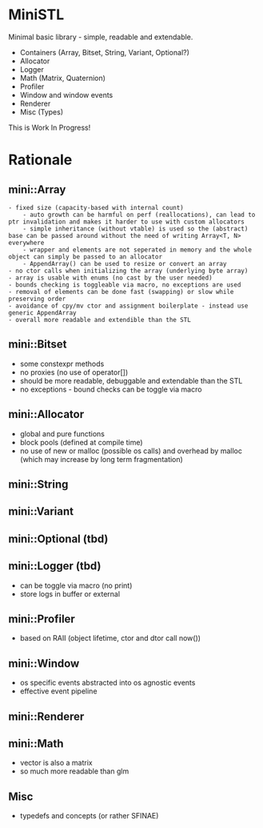 # MiniSTL
Minimal basic library - simple, readable and extendable.

- Containers (Array, Bitset, String, Variant, Optional?)
- Allocator
- Logger
- Math (Matrix, Quaternion)
- Profiler
- Window and window events
- Renderer
- Misc (Types)

This is Work In Progress!

# Rationale

## mini::Array
	- fixed size (capacity-based with internal count)
		- auto growth can be harmful on perf (reallocations), can lead to ptr invalidation and makes it harder to use with custom allocators
		- simple inheritance (without vtable) is used so the (abstract) base can be passed around without the need of writing Array<T, N> everywhere
		- wrapper and elements are not seperated in memory and the whole object can simply be passed to an allocator
		- AppendArray() can be used to resize or convert an array 
	- no ctor calls when initializing the array (underlying byte array)
	- array is usable with enums (no cast by the user needed)
	- bounds checking is toggleable via macro, no exceptions are used
	- removal of elements can be done fast (swapping) or slow while preserving order
	- avoidance of cpy/mv ctor and assignment boilerplate - instead use generic AppendArray
	- overall more readable and extendible than the STL

## mini::Bitset
- some constexpr methods
- no proxies (no use of operator[])
- should be more readable, debuggable and extendable than the STL
- no exceptions - bound checks can be toggle via macro

## mini::Allocator
- global and pure functions
- block pools (defined at compile time)
- no use of new or malloc (possible os calls) and overhead by malloc (which may increase by long term fragmentation)

## mini::String

## mini::Variant

## mini::Optional (tbd)

## mini::Logger (tbd)
- can be toggle via macro (no print)
- store logs in buffer or external

## mini::Profiler
- based on RAII (object lifetime, ctor and dtor call now())

## mini::Window
- os specific events abstracted into os agnostic events
- effective event pipeline

## mini::Renderer

## mini::Math
- vector is also a matrix
- so much more readable than glm

## Misc
- typedefs and concepts (or rather SFINAE)